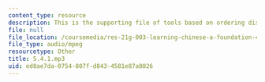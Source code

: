 ```yaml
---
content_type: resource
description: This is the supporting file of tools based on ordering dishes.
file: null
file_location: /coursemedia/res-21g-003-learning-chinese-a-foundation-course-in-mandarin-spring-2011/ed8ae7da0754807fd8434581e87a8026_5.4.1.mp3
file_type: audio/mpeg
resourcetype: Other
title: 5.4.1.mp3
uid: ed8ae7da-0754-807f-d843-4581e87a8026
---
```

